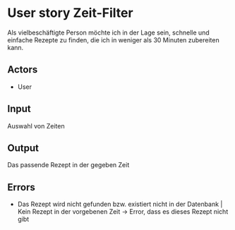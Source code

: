 # User story Zeit-Filter

Als vielbeschäftigte Person möchte ich in der Lage sein, schnelle und einfache Rezepte zu finden, die ich in weniger als 30 Minuten zubereiten kann.

## Actors

* User

## Input

Auswahl von Zeiten

## Output 

Das passende Rezept in der gegeben Zeit

## Errors

* Das Rezept wird nicht gefunden bzw. existiert nicht in der Datenbank | Kein Rezept in der vorgebenen Zeit -> Error, dass es dieses Rezept nicht gibt